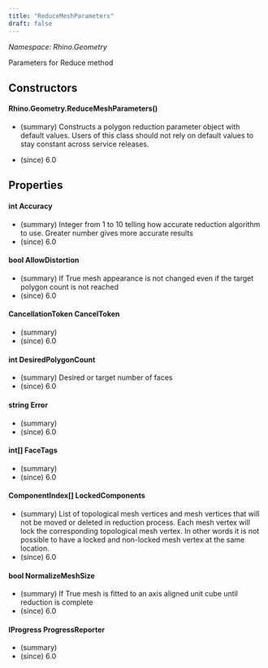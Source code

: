 ```yaml
---
title: "ReduceMeshParameters"
draft: false
---
```


*Namespace: Rhino.Geometry*

   Parameters for Reduce method
   
## Constructors
#### Rhino.Geometry.ReduceMeshParameters()
- (summary) 
     Constructs a polygon reduction parameter object with default values.
     Users of this class should not rely on default values to stay constant
     across service releases.
     
- (since) 6.0
## Properties
#### int Accuracy
- (summary) Integer from 1 to 10 telling how accurate reduction algorithm
     to use. Greater number gives more accurate results
- (since) 6.0
#### bool AllowDistortion
- (summary) If True mesh appearance is not changed even if the target polygon count is not reached
- (since) 6.0
#### CancellationToken CancelToken
- (summary) 
- (since) 6.0
#### int DesiredPolygonCount
- (summary) Desired or target number of faces
- (since) 6.0
#### string Error
- (summary) 
- (since) 6.0
#### int[] FaceTags
- (summary) 
- (since) 6.0
#### ComponentIndex[] LockedComponents
- (summary) List of topological mesh vertices and mesh vertices that will not be moved or deleted in reduction process.
     Each mesh vertex will lock the corresponding topological mesh vertex. In other words it is not possible to have a
     locked and non-locked mesh vertex at the same location.
- (since) 6.0
#### bool NormalizeMeshSize
- (summary) If True mesh is fitted to an axis aligned unit cube until reduction is complete
- (since) 6.0
#### IProgress<double> ProgressReporter
- (summary) 
- (since) 6.0
